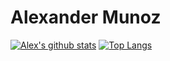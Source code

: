 # Alexander Munoz
[![Alex's github stats](https://github-readme-stats.vercel.app/api?username=AlexMunoz905&count_private=true&show_icons=true&theme=dracula)](https://github.com/AlexMunoz905/github-readme-stats)
[![Top Langs](https://github-readme-stats.vercel.app/api/top-langs/?username=AlexMunoz905&theme=dracula&count_private=true)](https://github.com/AlexMunoz905/github-readme-stats)
